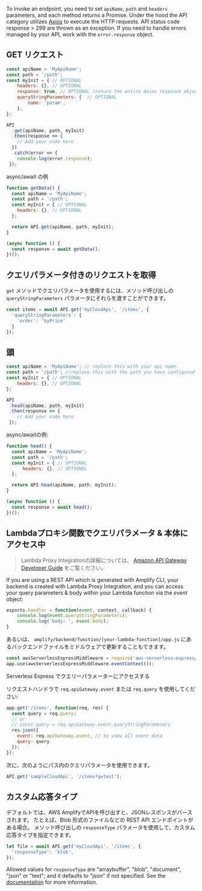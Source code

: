 To invoke an endpoint, you need to set `apiName`, `path` and `headers` parameters, and each method returns a Promise. Under the hood the API category utilizes [Axios](https://github.com/axios/axios) to execute the HTTP requests. API status code response > 299 are thrown as an exception. If you need to handle errors managed by your API, work with the `error.response` object.

## GET リクエスト

```javascript
const apiName = 'MyApiName';
const path = '/path'; 
const myInit = { // OPTIONAL
    headers: {}, // OPTIONAL
    response: true, // OPTIONAL (return the entire Axios response object instead of only response.data)
    queryStringParameters: {  // OPTIONAL
        name: 'param',
    },
};

API
  .get(apiName, path, myInit)
  .then(response => {
    // Add your code here
  })
  .catch(error => {
    console.log(error.response);
 });
```

async/await の例

```javascript
function getData() { 
  const apiName = 'MyApiName';
  const path = '/path';
  const myInit = { // OPTIONAL
    headers: {}, // OPTIONAL
  };

  return API.get(apiName, path, myInit);
}

(async function () {
  const response = await getData();
})();
```

## クエリパラメータ付きのリクエストを取得

`get` メソッドでクエリパラメータを使用するには、メソッド呼び出しの `queryStringParameters` パラメータにそれらを渡すことができます。

```javascript
const items = await API.get('myCloudApi', '/items', {
  'queryStringParameters': {
    'order': 'byPrice'
  }
});
```

## 頭

```javascript
const apiName = 'MyApiName'; // replace this with your api name.
const path = '/path'; //replace this with the path you have configured on your API
const myInit = { // OPTIONAL
    headers: {}, // OPTIONAL
};

API
 .head(apiName, path, myInit)
 .then(response => {
    // Add your code here
 });
```

async/awaitの例:

```javascript
function head() { 
  const apiName = 'MyApiName';
  const path = '/path';
  const myInit = { // OPTIONAL
      headers: {}, // OPTIONAL
  };

  return API.head(apiName, path, myInit);
}

(async function () {
  const response = await head();
})();
```

## Lambdaプロキシ関数でクエリパラメータ & 本体にアクセス中

> Lambda Proxy Integrationの詳細については、 [Amazon API Gateway Developer Guide](https://docs.aws.amazon.com/apigateway/latest/developerguide/api-gateway-create-api-as-simple-proxy-for-lambda.html) をご覧ください。

If you are using a REST API which is generated with Amplify CLI, your backend is created with Lambda Proxy Integration, and you can access your query parameters & body within your Lambda function via the *event* object:

```javascript
exports.handler = function(event, context, callback) {
    console.log(event.queryStringParameters);
    console.log('body: ', event.body);
}
```

あるいは、 `amplify/backend/function/[your-lambda-function]/app.js` にあるバックエンドファイルをミドルウェアで更新することもできます。

```javascript
const awsServerlessExpressMiddleware = require('aws-serverless-express/middleware');
app.use(awsServerlessExpressMiddleware.eventContext());
```

Serverless Express でクエリーパラメーターにアクセスする

リクエストハンドラで `req.apiGateway.event` または `req.query` を使用してください:

```javascript
app.get('/items', function(req, res) {
  const query = req.query;
  // or
  // const query = req.apiGateway.event.queryStringParameters
  res.json({
    event: req.apiGateway.event, // to view all event data
    query: query
  });
});
```

次に、次のようにパス内のクエリパラメータを使用できます。

```javascript
API.get('sampleCloudApi', '/items?q=test');
```

## カスタム応答タイプ

デフォルトでは、AWS AmplifyでAPIを呼び出すと、JSONレスポンスがパースされます。 たとえば、Blob 形式のファイルなどの REST API エンドポイントがある場合。 メソッド呼び出しの `responseType` パラメータを使用して、カスタム応答タイプを指定できます。

```javascript
let file = await API.get('myCloudApi', '/items', {
  'responseType': 'blob',
});
```

Allowed values for `responseType` are "arraybuffer", "blob", "document", "json" or "text"; and it defaults to "json" if not specified. See the [documentation](https://developer.mozilla.org/en-US/docs/Web/API/XMLHttpRequest/responseType) for more information.
